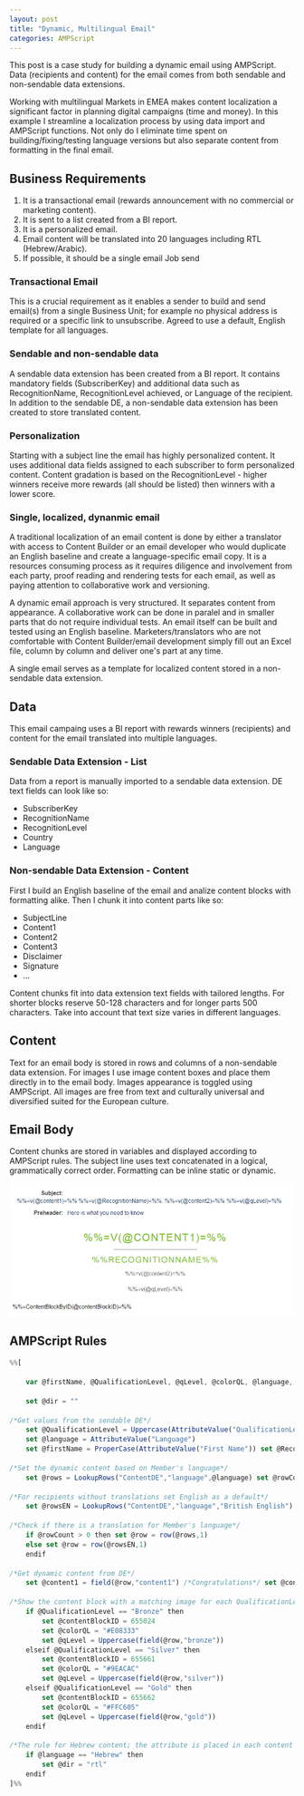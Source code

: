 ```yaml
---
layout: post
title: "Dynamic, Multilingual Email"
categories: AMPScript
---
```


This post is a case study for building a dynamic email using AMPScript. Data (recipients and content) for the email comes from both sendable and non-sendable data extensions.

Working with multilingual Markets in EMEA makes content localization a significant factor in planning digital campaigns (time and money). In this example I streamline a localization process by using data import and AMPScript functions. Not only do I eliminate time spent on building/fixing/testing language versions but also separate content from formatting in the final email.

## Business Requirements
1. It is a transactional email (rewards announcement with no commercial or marketing content).
2. It is sent to a list created from a BI report.
3. It is a personalized email.
4. Email content will be translated into 20 languages including RTL (Hebrew/Arabic).
5. If possible, it should be a single email Job send

### Transactional Email
This is a crucial requirement as it enables a sender to build and send email(s) from a single Business Unit; for example no physical address is required or a specific link to unsubscribe.
Agreed to use a default, English template for all languages.

### Sendable and non-sendable data
A sendable data extension has been created from a BI report. It contains mandatory fields (SubscriberKey) and additional data such as RecognitionName, RecognitionLevel achieved, or Language of the recipient.
In addition to the sendable DE, a non-sendable data extension has been created to store translated content.

### Personalization
Starting with a subject line the email has highly personalized content. It uses additional data fields assigned to each subscriber to form personalized content. Content gradation is based on the RecognitionLevel - higher winners receive more rewards (all should be listed) then winners with a lower score.

### Single, localized, dynanmic email
A traditional localization of an email content is done by either a translator with access to Content Builder or an email developer who would duplicate an English baseline and create a language-specific email copy. It is a resources consuming process as it requires diligence and involvement from each party, proof reading and rendering tests for each email, as well as paying attention to collaborative work and versioning.

A dynamic email approach is very structured. It separates content from appearance. A collaborative work can be done in paralel and in smaller parts that do not require individual tests. An email itself can be built and tested using an English baseline. Marketers/translators who are not comfortable with Content Builder/email development simply fill out an Excel file, column by column and deliver one's part at any time.

A single email serves as a template for localized content stored in a non-sendable data extension.


## Data

This email campaing uses a BI report with rewards winners (recipients) and content for the email translated into multiple languages.

### Sendable Data Extension - List
Data from a report is manually imported to a sendable data extension. DE text fields can look like so:
- SubscriberKey
- RecognitionName
- RecognitionLevel
- Country
- Language

### Non-sendable Data Extension - Content
First I build an English baseline of the email and analize content blocks with formatting alike. Then I chunk it into content parts like so:
- SubjectLine
- Content1
- Content2
- Content3
- Disclaimer
- Signature
- &hellip;

Content chunks fit into data extension text fields with tailored lengths. For shorter blocks reserve 50-128 characters and for longer parts 500 characters. Take into account that text size varies in different languages. 

## Content
Text for an email body is stored in rows and columns of a non-sendable data extension. For images I use image content boxes and place them directly in to the email body. Images appearance is toggled using AMPScript. All images are free from text and culturally universal and diversified suited for the European culture.

## Email Body
Content chunks are stored in variables and displayed according to AMPScript rules. The subject line uses text concatenated in a logical, grammatically correct order. 
Formatting can be inline static or dynamic.


![Dynamic Email snapshot](/images/dynamicEmail.png)

## AMPScript Rules

```javascript
%%[
    
    var @firstName, @QualificationLevel, @qLevel, @colorQL, @language, @subjectLine, @content1, @content2, @content3, @content4, @content5, @content6, @content7, @content8, @disclaimer, @signature, @contentBlockID, @rows, @rowsEN, @row, @rowCount, @dir

    set @dir = "" 

/*Get values from the sendable DE*/
    set @QualificationLevel = Uppercase(AttributeValue("QualificationLevel"))
    set @language = AttributeValue("Language")
    set @firstName = ProperCase(AttributeValue("First Name")) set @RecognitionName = ProperCase(AttributeValue("RecognitionName")) 
    
/*Set the dynamic content based on Member's language*/
    set @rows = LookupRows("ContentDE","language",@language) set @rowCount = rowcount(@rows)

/*For recipients without translations set English as a default*/    
    set @rowsEN = LookupRows("ContentDE","language","British English") 

/*Check if there is a translation for Member's language*/
    if @rowCount > 0 then set @row = row(@rows,1)
    else set @row = row(@rowsEN,1)
    endif
    
/*Get dynamic content from DE*/
    set @content1 = field(@row,"content1") /*Congratulations*/ set @content2 = field(@row,"content2") /*content2*/       set @signature = field(@row,"signature") 

/*Show the content block with a matching image for each QualificationLevel, set the color for the font, assign localized content*/
    if @QualificationLevel == "Bronze" then
        set @contentBlockID = 655024 
        set @colorQL = "#E08333" 
        set @qLevel = Uppercase(field(@row,"bronze"))
    elseif @QualificationLevel == "Silver" then
        set @contentBlockID = 655661 
        set @colorQL = "#9EACAC" 
        set @qLevel = Uppercase(field(@row,"silver")) 
    elseif @QualificationLevel == "Gold" then 
        set @contentBlockID = 655662 
        set @colorQL = "#FFC605" 
        set @qLevel = Uppercase(field(@row,"gold")) 
    endif
    
/*The rule for Hebrew content; the attribute is placed in each content block on the nearest TD*/ 
    if @language == "Hebrew" then
        set @dir = "rtl" 
    endif 
]%%
```